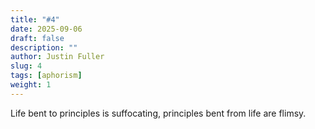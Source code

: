 ```yaml
---
title: "#4"
date: 2025-09-06
draft: false
description: ""
author: Justin Fuller
slug: 4
tags: [aphorism]
weight: 1
---
```


Life bent to principles is suffocating, principles bent from life are flimsy.
